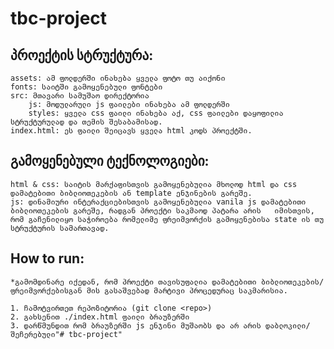 # tbc-project

## პროექტის სტრუქტურა: 
    assets: ამ ფოლდერში ინახება ყველა ფოტო თუ აიქონი
    fonts: საიტში გამოყენებული ფონტები
    src: მთავარი სამუშაო დირექტორია
        js: მოდულარული js ფაილები ინახება ამ ფოლდერში
        styles: ყველა css ფაილი ინახება აქ, css ფაილები დაყოფილია სტრუქტურულად და თემის შესაბამისად. 
    index.html: ეს ფაილი შეიცავს ყველა html კოდს პროექტში.


## გამოყენებული ტექნოლოგიები: 
    html & css: საიტის მარქაფისთვის გამოყენებულია მხოლოდ html და css დამატებითი ბიბლიოთეკების ან template ენჯინების გარეშე.
    js: დინამიური ინტერაქციებისთვის გამოყენებულია vanila js დამატებითი ბიბლიოთეკების გარეშე, რადგან პროექტი საკმაოდ პატარა არის   იმისთვის, რომ გაჩენილიყო საჭიროება რომელიმე ფრეიმვორქის გამოყენებისა state ის თუ სტრუქტურის სამართავად.

## How to run:
    *გამომდინარე იქედან, რომ პროექტი თავისუფალია დამატებითი ბიბლიოთეკების/ფრეიმვორქებისგან მის გასაშვებად მარტივი პროცედურაც საკმარისია.

    1. ჩამოტვირთეთ რეპოზიტორია (git clone <repo>)
    2. გახსენით ./index.html ფაილი ბრაუზერში
    3. დარწმუნდით რომ ბრაუზერში js ენჯინი მუშაობს და არ არის დაბლოკილი/შეჩერებული"# tbc-project" 
